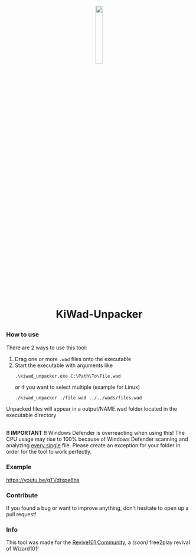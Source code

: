 <p align="center">
  <img width="20%" src="https://github.com/Phill030/KiWad-Unpacker/assets/50775241/31904a6e-0026-4eb0-bcb5-0d65bf8f85a7"/>
</p>
<h1>
  <p align="center">
  KiWad-Unpacker
  </p>
</h1>

### How to use
There are 2 ways to use this tool:
1. Drag one or more `.wad` files onto the executable
2. Start the executable with arguments like
   ```shell
   .\kiwad_unpacker.exe C:\Path\To\File.wad
   ```
   or if you want to select multiple (example for Linux)
   ```sh
   ./kiwad_unpacker ./file.wad ../../wads/files.wad
   ```
Unpacked files will appear in a output/NAME.wad folder located in the executable directory
<br>
<br>

**‼ IMPORTANT ‼** Windows Defender is overreacting when using this! The CPU usage may rise to 100% because of Windows Defender scanning and analyzing <u>every single</u> file. Please create an exception for your folder in order for the tool to work perfectly.

### Example
https://youtu.be/gTVdtxpe6hs

### Contribute
If you found a bug or want to improve anything, don't hesitate to open up a pull request!

### Info
This tool was made for the [Revive101 Community](https://discord.gg/sMFgyNRDDM), a *(soon)* free2play revival of Wizard101!
